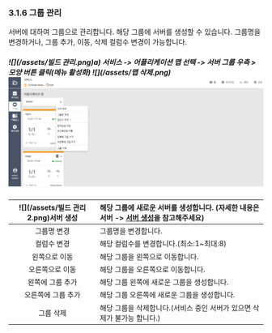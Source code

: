 ### 3.1.6 그룹 관리

서버에 대하여 그룹으로 관리합니다. 해당 그룹에 서버를 생성할 수 있습니다. 그룹명을 변경하거나, 그룹 추가, 이동, 삭제 컬럼수 변경이 가능합니다.

##### ![](/assets/빌드 관리.png)a\) 서비스 -&gt; 어플리케이션 맵 선택 -&gt; 서버 그룹 우측 &gt; 모양 버튼 클릭\(메뉴 활성화\)  ![](/assets/맵 삭제.png)![](/assets/그룹관리.png)

| ![](/assets/빌드 관리2.png)서버 생성 | 해당 그룹에 새로운 서버를 생성합니다. \(자세한 내용은 서버    -&gt; [서버 생성](/c11c-be44-c2a4/c5b4-d50c-b9ac-cf00-c774-c158-b9f5/c11c-bc84/c11c-bc84-c0dd-c131.md)을 참고해주세요\) |
| :---: | :--- |
| 그룹명 변경 | 그룹명을 변경합니다. |
| 컬럼수 변경 | 해당 컬럼수를 변경합니다.\(최소:1~최대:8\) |
| 왼쪽으로 이동 | 해당 그룹을 왼쪽으로 이동합니다. |
| 오른쪽으로 이동 | 해당 그룹을 오른쪽으로 이동합니다. |
| 왼쪽에 그룹 추가 | 해당 그룹 왼쪽에 새로운 그룹을 생성합니다. |
| 오른쪽에 그룹 추가 | 해당 그룹 오른쪽에 새로운 그룹을 생성합니다. |
| 그룹 삭제 | 해당 그룹을 삭제합니다.\(서비스 중인 서버가 있으면 삭제가 불가능 합니다.\) |



